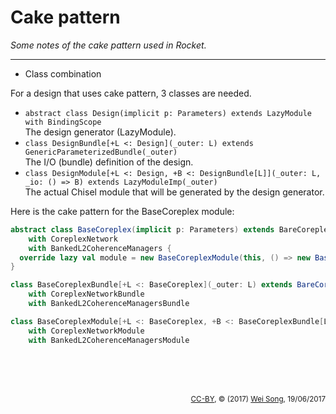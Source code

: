 Cake pattern
==========================
*Some notes of the cake pattern used in Rocket.*

***********

* Class combination

For a design that uses cake pattern, 3 classes are needed.

  * `abstract class Design(implicit p: Parameters) extends LazyModule with BindingScope`<br>
    The design generator (LazyModule).
  * `class DesignBundle[+L <: Design](_outer: L) extends GenericParameterizedBundle(_outer)`<br>
    The I/O (bundle) definition of the design.
  * `class DesignModule[+L <: Design, +B <: DesignBundle[L]](_outer: L, _io: () => B) extends LazyModuleImp(_outer)` <br>
    The actual Chisel module that will be generated by the design generator.

Here is the cake pattern for the BaseCoreplex module:

~~~scala
abstract class BaseCoreplex(implicit p: Parameters) extends BareCoreplex
    with CoreplexNetwork
    with BankedL2CoherenceManagers {
  override lazy val module = new BaseCoreplexModule(this, () => new BaseCoreplexBundle(this))
}

class BaseCoreplexBundle[+L <: BaseCoreplex](_outer: L) extends BareCoreplexBundle(_outer)
    with CoreplexNetworkBundle
    with BankedL2CoherenceManagersBundle

class BaseCoreplexModule[+L <: BaseCoreplex, +B <: BaseCoreplexBundle[L]](_outer: L, _io: () => B) extends BareCoreplexModule(_outer, _io)
    with CoreplexNetworkModule
    with BankedL2CoherenceManagersModule
~~~

<br><br><br><p align="right"><sub>[CC-BY](https://creativecommons.org/licenses/by/3.0/), &copy; (2017) [Wei Song](mailto:wsong83@gmail.com), 19/06/2017</sub></p>
